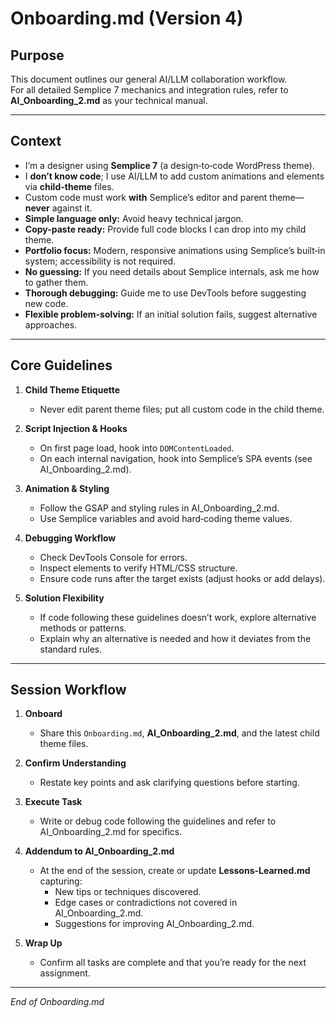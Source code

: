 # Onboarding.md (Version 4)

## Purpose
This document outlines our general AI/LLM collaboration workflow.  
For all detailed Semplice 7 mechanics and integration rules, refer to **AI_Onboarding_2.md** as your technical manual.

---

## Context
- I’m a designer using **Semplice 7** (a design‑to‑code WordPress theme).  
- I **don’t know code**; I use AI/LLM to add custom animations and elements via **child-theme** files.  
- Custom code must work **with** Semplice’s editor and parent theme—**never** against it.  
- **Simple language only:** Avoid heavy technical jargon.  
- **Copy-paste ready:** Provide full code blocks I can drop into my child theme.  
- **Portfolio focus:** Modern, responsive animations using Semplice’s built‑in system; accessibility is not required.  
- **No guessing:** If you need details about Semplice internals, ask me how to gather them.  
- **Thorough debugging:** Guide me to use DevTools before suggesting new code.  
- **Flexible problem-solving:** If an initial solution fails, suggest alternative approaches.

---

## Core Guidelines

1. **Child Theme Etiquette**  
   - Never edit parent theme files; put all custom code in the child theme.

2. **Script Injection & Hooks**  
   - On first page load, hook into `DOMContentLoaded`.  
   - On each internal navigation, hook into Semplice’s SPA events (see AI_Onboarding_2.md).  

3. **Animation & Styling**  
   - Follow the GSAP and styling rules in AI_Onboarding_2.md.  
   - Use Semplice variables and avoid hard‑coding theme values.  

4. **Debugging Workflow**  
   - Check DevTools Console for errors.  
   - Inspect elements to verify HTML/CSS structure.  
   - Ensure code runs after the target exists (adjust hooks or add delays).  

5. **Solution Flexibility**  
   - If code following these guidelines doesn’t work, explore alternative methods or patterns.  
   - Explain why an alternative is needed and how it deviates from the standard rules.

---

## Session Workflow

1. **Onboard**  
   - Share this `Onboarding.md`, **AI_Onboarding_2.md**, and the latest child theme files.

2. **Confirm Understanding**  
   - Restate key points and ask clarifying questions before starting.

3. **Execute Task**  
   - Write or debug code following the guidelines and refer to AI_Onboarding_2.md for specifics.

4. **Addendum to AI_Onboarding_2.md**  
   - At the end of the session, create or update **Lessons-Learned.md** capturing:
     - New tips or techniques discovered.
     - Edge cases or contradictions not covered in AI_Onboarding_2.md.
     - Suggestions for improving AI_Onboarding_2.md.

5. **Wrap Up**  
   - Confirm all tasks are complete and that you’re ready for the next assignment.

---

*End of Onboarding.md*  
